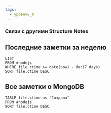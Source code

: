 ```yaml
---
tags:
  - уровень_0
---
```

### Связи с другими Structure Notes

## Последние заметки за неделю

```dataview
LIST
FROM #nodejs   
WHERE file.ctime >= date(now) - dur(7 days)
SORT file.ctime DESC
```

## Все заметки о MongoDB

```dataview
TABLE file.ctime as "Создана"
FROM #nodejs  
SORT file.ctime DESC
```
